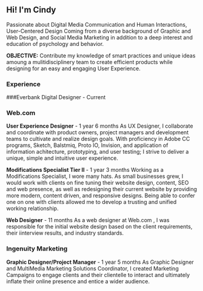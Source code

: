 ## Hi! I'm Cindy

Passionate about Digital Media Communication and Human Interactions, User-Centered Design
Coming from a diverse background of Graphic and Web Design, and Social Media Marketing
in addition to a deep interest and education of psychology and behavior.

**OBJECTIVE:** Contribute my knowledge of smart practices and unique ideas amoung a mulitidisciplinery
team to create efficient products while designing for an easy and engaging User Experience.

### Experience

###Everbank
Digital Designer - Current

### Web.com
**User Experience Designer** - 1 year 6 months 
As UX Designer, I collaborate and coordinate with product owners, project managers and development teams to cultivate and realize design goals. With proficiency in Adobe CC programs, Sketch, Balstmiq, Proto IO, Invision, and application of information achitecture, prototyping, and user testing; I strive to deliver a unique, simple and intuitive user experience.

**Modifications Specialist Tier II** - 1 year 3 months
Working as a Modifications Specialist, I wore many hats. As small businesses grew, I would work with clients on fine tuning their website design, content, SEO  and web presence, as well as redesigning their current website by  providing more modern, content driven, and responsive designs. Being able to confer one on one with clients allowed me to develop a trusting and unified working relationship.

**Web Designer** - 11 months
As a web designer at Web.com , I was responsible for the initial website design based on the client requirements, their iinterview results, and  industry standards.

### Ingenuity Marketing
**Graphic Designer/Project Manager** - 1 year 5 months
As Graphic Designer and MultiMedia Marketing Solutions Coordinator, I created Marketing Campaigns to engage clients and their clientelle to interact and ultimately inflate their online presence and entice a wider audience.

